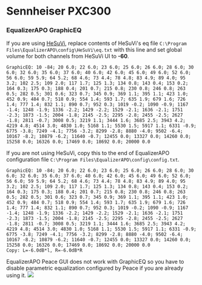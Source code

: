 # Sennheiser PXC300
### EqualizerAPO GraphicEQ
If you are using [HeSuVi](https://sourceforge.net/projects/hesuvi/), replace contents of HeSuVi's eq file `C:\Program Files\EqualizerAPO\config\HeSuVi\eq.txt` with this line and set global volume for both channels from HeSuVi UI to **-60**.
```
GraphicEQ: 10 -84; 20 6.0; 22 6.0; 23 6.0; 25 6.0; 26 6.0; 28 6.0; 30 6.0; 32 6.0; 35 6.0; 37 6.0; 40 6.0; 42 6.0; 45 6.0; 49 6.0; 52 6.0; 56 6.0; 59 5.9; 64 5.2; 68 4.6; 73 4.4; 78 4.8; 83 4.9; 89 4.0; 95 3.2; 102 2.5; 109 2.0; 117 1.7; 125 1.3; 134 0.8; 143 0.4; 153 0.2; 164 0.3; 175 0.3; 188 0.4; 201 0.7; 215 0.8; 230 0.8; 246 0.8; 263 0.5; 282 0.5; 301 0.6; 323 0.7; 345 0.9; 369 1.1; 395 1.1; 423 1.0; 452 0.9; 484 0.7; 518 0.9; 554 1.4; 593 1.7; 635 1.9; 679 1.6; 726 1.4; 777 1.4; 832 1.1; 890 0.7; 952 0.3; 1019 -0.2; 1090 -0.9; 1167 -1.4; 1248 -1.9; 1336 -2.2; 1429 -2.2; 1529 -2.1; 1636 -2.1; 1751 -2.3; 1873 -1.5; 2004 -1.8; 2145 -2.5; 2295 -2.8; 2455 -2.5; 2627 -1.8; 2811 -0.7; 3008 0.5; 3219 1.1; 3444 1.6; 3685 2.5; 3943 4.2; 4219 4.8; 4514 3.0; 4830 1.0; 5168 1.1; 5530 1.5; 5917 1.1; 6331 -0.9; 6775 -3.8; 7249 -4.1; 7756 -3.2; 8299 -2.8; 8880 -4.0; 9502 -6.4; 10167 -8.2; 10879 -6.2; 11640 -0.7; 12455 0.0; 13327 0.0; 14260 0.0; 15258 0.0; 16326 0.0; 17469 0.0; 18692 0.0; 20000 0.0
```
If you are not using HeSuVi, copy this to the end of EqualizerAPO configuration file `C:\Program Files\EqualizerAPO\config\config.txt`.
```
GraphicEQ: 10 -84; 20 6.0; 22 6.0; 23 6.0; 25 6.0; 26 6.0; 28 6.0; 30 6.0; 32 6.0; 35 6.0; 37 6.0; 40 6.0; 42 6.0; 45 6.0; 49 6.0; 52 6.0; 56 6.0; 59 5.9; 64 5.2; 68 4.6; 73 4.4; 78 4.8; 83 4.9; 89 4.0; 95 3.2; 102 2.5; 109 2.0; 117 1.7; 125 1.3; 134 0.8; 143 0.4; 153 0.2; 164 0.3; 175 0.3; 188 0.4; 201 0.7; 215 0.8; 230 0.8; 246 0.8; 263 0.5; 282 0.5; 301 0.6; 323 0.7; 345 0.9; 369 1.1; 395 1.1; 423 1.0; 452 0.9; 484 0.7; 518 0.9; 554 1.4; 593 1.7; 635 1.9; 679 1.6; 726 1.4; 777 1.4; 832 1.1; 890 0.7; 952 0.3; 1019 -0.2; 1090 -0.9; 1167 -1.4; 1248 -1.9; 1336 -2.2; 1429 -2.2; 1529 -2.1; 1636 -2.1; 1751 -2.3; 1873 -1.5; 2004 -1.8; 2145 -2.5; 2295 -2.8; 2455 -2.5; 2627 -1.8; 2811 -0.7; 3008 0.5; 3219 1.1; 3444 1.6; 3685 2.5; 3943 4.2; 4219 4.8; 4514 3.0; 4830 1.0; 5168 1.1; 5530 1.5; 5917 1.1; 6331 -0.9; 6775 -3.8; 7249 -4.1; 7756 -3.2; 8299 -2.8; 8880 -4.0; 9502 -6.4; 10167 -8.2; 10879 -6.2; 11640 -0.7; 12455 0.0; 13327 0.0; 14260 0.0; 15258 0.0; 16326 0.0; 17469 0.0; 18692 0.0; 20000 0.0
Copy: L=-6.0dB*l, R=-6.0dB*R
```
EqualizerAPO Peace GUI does not work with GraphicEQ so you have to disable parametric equalization configured by Peace if you are already using it.
![](https://raw.githubusercontent.com/jaakkopasanen/AutoEq/master/results/Innerfidelity%202017/headphoncecom/onear/Sennheiser%20PXC300/Sennheiser%20PXC300.png)
